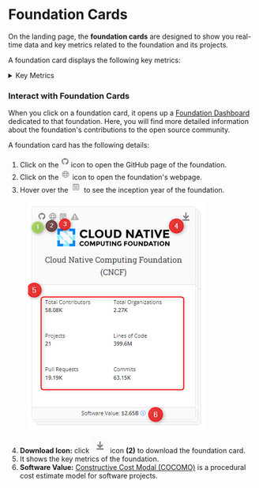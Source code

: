 # Foundation Cards

On the landing page, the **foundation cards** are designed to show you real-time data and key metrics related to the foundation and its projects.

A foundation card displays the following key metrics:

<details>

<summary>Key Metrics</summary>

* Total contributors
* Total organizations
* Total Projects
* Lines of code
* PRs
* Commits
* Software Value (COCOMO)

</details>

### Interact with Foundation Cards

When you click on a foundation card, it opens up a [Foundation Dashboard](../../getting-started/landing-page/accessing-the-foundation-overview-page/foundation-overview/) dedicated to that foundation. Here, you will find more detailed information about the foundation's contributions to the open source community.

A foundation card has the following details:

1. Click on the![](<../../../../.gitbook/assets/image (1) (1) (1) (1) (1) (1) (1) (1) (1) (1) (1) (1) (1) (1).png>)icon to open the GitHub page of the foundation.
2. Click on the ![](<../../../../.gitbook/assets/image (2) (1) (1) (1) (1) (1) (1).png>) icon to open the foundation's webpage.
3. Hover over the ![](<../../../../.gitbook/assets/image (3) (1) (1) (1) (1) (1).png>) to see the inception year of the foundation.

<figure><img src="../../../../.gitbook/assets/Foundation Card.png" alt=""><figcaption></figcaption></figure>

4. **Download Icon:** click <img src="../../../../.gitbook/assets/image (1) (1) (1).png" alt="" data-size="original"> icon **(2)** to download the foundation card.
5. It shows the key metrics of the foundation.
6. **Software Value:** [Constructive Cost Modal (COCOMO)](cocomo-cost-estimation-simplified.md) is a procedural cost estimate model for software projects.

